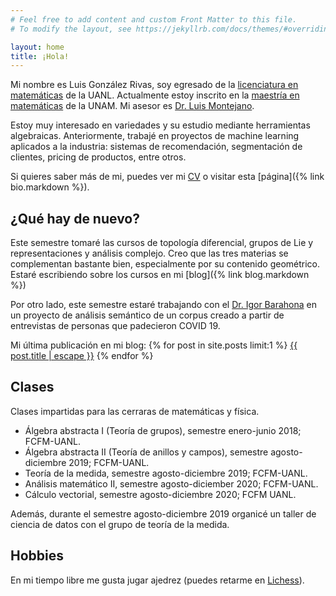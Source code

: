 ```yaml
---
# Feel free to add content and custom Front Matter to this file.
# To modify the layout, see https://jekyllrb.com/docs/themes/#overriding-theme-defaults

layout: home
title: ¡Hola!
---
```


Mi nombre es Luis González Rivas, soy egresado de la [licenciatura en matemáticas](http://www.fcfm.uanl.mx/es/Matematicas) de la UANL. Actualmente estoy inscrito en la [maestría en matemáticas](http://www.posgrado.unam.mx/matematicas/es/inicio) de la UNAM. Mi asesor es [Dr. Luis Montejano](https://www.matem.unam.mx/fsd/luis). 

Estoy muy interesado en variedades y su estudio mediante herramientas algebraicas. Anteriormente, trabajé en proyectos de machine learning aplicados a la industria: sistemas de recomendación, segmentación de clientes, pricing de productos, entre otros.

Si quieres saber más de mi, puedes ver mi [CV](https://github.com/luisgrivas/cv/blob/master/luisgrivas-cv.pdf) o visitar esta [página]({% link bio.markdown %}).


## ¿Qué hay de nuevo?
Este semestre tomaré las cursos de topología diferencial, grupos de Lie y representaciones y análisis complejo. Creo que las tres materias se complementan bastante bien, especialmente por su contenido geométrico. Estaré escribiendo sobre los cursos en mi [blog]({% link blog.markdown %})

Por otro lado, este semestre estaré trabajando con el [Dr. Igor Barahona](https://www.matem.unam.mx/fsd/igor) en un proyecto de análisis semántico de un corpus creado a partir de entrevistas de personas que padecieron COVID 19.

Mi última publicación en mi blog: {% for post in site.posts limit:1 %}  <a href="{{post.url | relative_url }}">{{ post.title | escape }}</a> {% endfor %}


## Clases

Clases impartidas para las cerraras de matemáticas y física.

* Álgebra abstracta I (Teoría de grupos), semestre enero-junio 2018; FCFM-UANL.
* Álgebra abstracta II (Teoría de anillos y campos), semestre agosto-diciembre 2019; FCFM-UANL.
* Teoría de la medida, semestre agosto-diciembre 2019; FCFM-UANL.
* Análisis matemático II, semestre agosto-diciember 2020; FCFM-UANL.
* Cálculo vectorial, semestre agosto-diciembre 2020; FCFM UANL.

Además, durante el semestre agosto-diciembre 2019 organicé un taller de ciencia de datos con el grupo de teoría de la medida.

## Hobbies

En mi tiempo libre me gusta jugar ajedrez (puedes retarme en [Lichess](https://lichess.org/@/lfgr)).